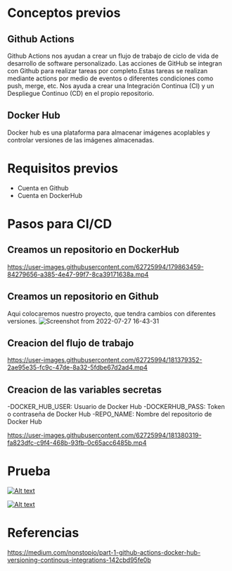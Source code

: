 # Conceptos previos
## Github Actions

Github Actions nos ayudan a crear un flujo de trabajo de ciclo de vida de desarrollo de software personalizado. Las acciones de GitHub se integran con Github para realizar tareas por completo.Estas tareas se realizan mediante actions por medio de eventos o diferentes condiciones como push, merge, etc. 
Nos ayuda a crear una Integración Continua (CI) y un Despliegue Continuo (CD) en el propio repositorio.

## Docker Hub

Docker hub es una plataforma para almacenar imágenes acoplables y controlar versiones de las imágenes almacenadas.
# Requisitos previos

* Cuenta en Github
* Cuenta en DockerHub

# Pasos para CI/CD


## Creamos un repositorio en DockerHub

https://user-images.githubusercontent.com/62725994/179863459-84279656-a385-4e47-99f7-8ca39171638a.mp4

## Creamos un repositorio en Github

Aqui colocaremos nuestro proyecto, que tendra cambios con diferentes versiones.
![Screenshot from 2022-07-27 16-43-31](https://user-images.githubusercontent.com/62725994/181377938-9ee0f674-1934-49bc-bf84-97298c611420.png)

## Creacion del flujo de trabajo

https://user-images.githubusercontent.com/62725994/181379352-2ae95e35-fc9c-47de-8a32-5fdbe67d2ad4.mp4

## Creacion de las variables secretas

-DOCKER_HUB_USER: Usuario de Docker Hub
-DOCKERHUB_PASS: Token o contraseña de Docker Hub
-REPO_NAME: Nombre del repositorio de Docker Hub

https://user-images.githubusercontent.com/62725994/181380319-fa823dfc-c9f4-468b-93fb-0c65acc6485b.mp4

# Prueba

[![Alt text](https://img.youtube.com/vi/9oXWQr7hQE0/0.jpg)](https://www.youtube.com/watch?v=9oXWQr7hQE0)

[![Alt text](https://img.youtube.com/vi/2yOW918vzrM/0.jpg)](https://www.youtube.com/watch?v=2yOW918vzrM)


# Referencias
https://medium.com/nonstopio/part-1-github-actions-docker-hub-versioning-continous-integrations-142cbd95fe0b
